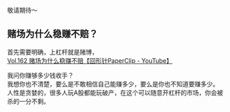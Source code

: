 敬请期待～

## 赌场为什么稳赚不赔？

首先需要明确，上杠杆就是赌博，  
[Vol.162 赌场为什么稳赚不赔【回形针PaperClip - YouTube】](https://youtu.be/ccRe0si5uRk?si=H_Ht4KChrVBq2tdP)



我问你赚够多少钱收手？  
我想你也不清楚，要么是不敢相信自己能赚多少，要么是你也不知道要赚多少。  
人性是贪婪的，很多人玩A股都能玩破产，在这个可以随意开杠杆的市场，你会被杀的一分不剩。

